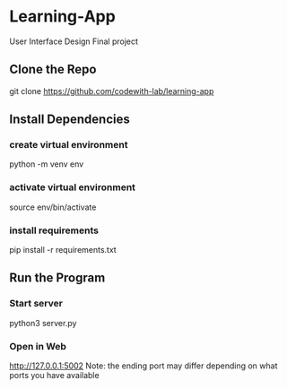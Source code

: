# Learning-App
User Interface Design Final project

## Clone the Repo
git clone https://github.com/codewith-lab/learning-app

## Install Dependencies
### create virtual environment
python -m venv env

### activate virtual environment
source env/bin/activate

### install requirements
pip install -r requirements.txt

## Run the Program
### Start server 
python3 server.py

### Open in Web
http://127.0.0.1:5002 
Note: the ending port may differ depending on what ports you have available





